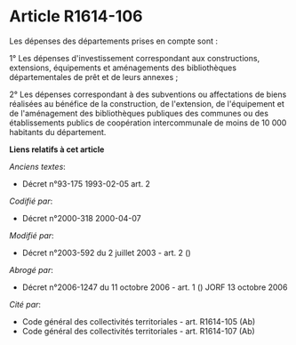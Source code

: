 # Article R1614-106

Les dépenses des départements prises en compte sont :

1° Les dépenses d'investissement correspondant aux constructions, extensions, équipements et aménagements des bibliothèques
départementales de prêt et de leurs annexes ;

2° Les dépenses correspondant à des subventions ou affectations de biens réalisées au bénéfice de la construction, de
l'extension, de l'équipement et de l'aménagement des bibliothèques publiques des communes ou des établissements publics de
coopération intercommunale de moins de 10 000 habitants du département.

**Liens relatifs à cet article**

_Anciens textes_:

  - Décret n°93-175 1993-02-05 art. 2

_Codifié par_:

  - Décret n°2000-318 2000-04-07

_Modifié par_:

  - Décret n°2003-592 du 2 juillet 2003 - art. 2 ()

_Abrogé par_:

  - Décret n°2006-1247 du 11 octobre 2006 - art. 1 () JORF 13 octobre 2006

_Cité par_:

  - Code général des collectivités territoriales - art. R1614-105 (Ab)
  - Code général des collectivités territoriales - art. R1614-107 (Ab)
